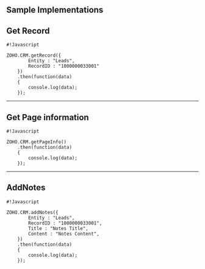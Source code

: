Sample Implementations
---
Get Record
---

```
#!Javascript

ZOHO.CRM.getRecord({
		Entity : "Leads",
		RecordID : "1000000033001"
	})
	.then(function(data)
	{
		console.log(data);
	});
```

---
Get Page information
---

```
#!Javascript

ZOHO.CRM.getPageInfo()
	.then(function(data)
	{
		console.log(data);
	});
```

---
AddNotes
---

```
#!Javascript

ZOHO.CRM.addNotes({	
		Entity : "Leads", 
		RecordID : "1000000033001",
		Title : "Notes Title",
		Content : "Notes Content",
	})
	.then(function(data)
	{
		console.log(data);
	});
```